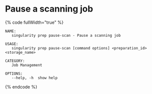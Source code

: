 # Pause a scanning job

{% code fullWidth="true" %}
```
NAME:
   singularity prep pause-scan - Pause a scanning job

USAGE:
   singularity prep pause-scan [command options] <preparation_id> <storage_name>

CATEGORY:
   Job Management

OPTIONS:
   --help, -h  show help
```
{% endcode %}
